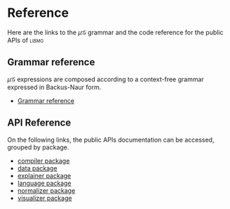 # Reference

Here are the links to the $\mu\mathcal{G}$ grammar and the code reference for the public APIs of
<span style="font-variant:small-caps;">libmg</span>

Grammar reference
-------------------

$\mu\mathcal{G}$ expressions are composed according to a context-free grammar expressed in Backus-Naur form.

* [Grammar reference](grammar.md)

API Reference
-----------------------

On the following links, the public APIs documentation can be accessed, grouped by package.

* [compiler package](API_reference/compiler/index.md)
* [data package](API_reference/data/index.md)
* [explainer package](API_reference/explainer/index.md)
* [language package](API_reference/language/index.md)
* [normalizer package](API_reference/normalizer/index.md)
* [visualizer package](API_reference/visualizer/index.md)